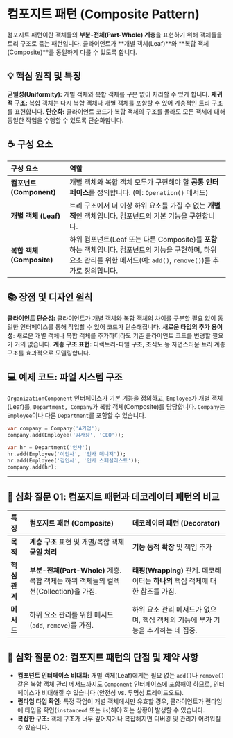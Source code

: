 # 컴포지트 패턴 (Composite Pattern)

컴포지트 패턴이란 객체들의 **부분-전체(Part-Whole) 계층**을 표현하기 위해 객체들을 트리 구조로 묶는 패턴입니다. 클라이언트가 **개별 객체(Leaf)**와 **복합 객체(Composite)**를 동일하게 다룰 수 있도록 합니다.

## 💡 핵심 원칙 및 특징

**균일성(Uniformity):** 개별 객체와 복합 객체를 구분 없이 처리할 수 있게 합니다.
**재귀적 구조:** 복합 객체는 다시 복합 객체나 개별 객체를 포함할 수 있어 계층적인 트리 구조를 표현합니다.
**단순화:** 클라이언트 코드가 복합 객체의 구조를 몰라도 모든 객체에 대해 동일한 작업을 수행할 수 있도록 단순화합니다.

## ☕️ 구성 요소

| 구성 요소 | 역할 |
| :--- | :--- |
| **컴포넌트 (Component)** | 개별 객체와 복합 객체 모두가 구현해야 할 **공통 인터페이스**를 정의합니다. (예: `Operation()` 메서드) |
| **개별 객체 (Leaf)** | 트리 구조에서 더 이상 하위 요소를 가질 수 없는 **개별적**인 객체입니다. 컴포넌트의 기본 기능을 구현합니다. |
| **복합 객체 (Composite)** | 하위 컴포넌트(Leaf 또는 다른 Composite)를 **포함**하는 객체입니다. 컴포넌트의 기능을 구현하며, 하위 요소 관리를 위한 메서드(예: `add()`, `remove()`)를 추가로 정의합니다. |

## 📚 장점 및 디자인 원칙

**클라이언트 단순성:** 클라이언트가 개별 객체와 복합 객체의 차이를 구분할 필요 없이 동일한 인터페이스를 통해 작업할 수 있어 코드가 단순해집니다.
**새로운 타입의 추가 용이성:** 새로운 개별 객체나 복합 객체를 추가하더라도 기존 클라이언트 코드를 변경할 필요가 거의 없습니다.
**계층 구조 표현:** 디렉토리-파일 구조, 조직도 등 자연스러운 트리 계층 구조를 효과적으로 모델링합니다.

## 💻 예제 코드: 파일 시스템 구조

`OrganizationComponent` 인터페이스가 기본 기능을 정의하고, `Employee`가 개별 객체(Leaf)를, `Department, Company`가 복합 객체(Composite)를 담당합니다. `Company`는 `Employee`이나 다른 `Department`를 포함할 수 있습니다.

```dart
var company = Company('A기업');
company.add(Employee('김사장', 'CEO'));

var hr = Department('인사');
hr.add(Employee('이인사', '인사 매니저'));
hr.add(Employee('김인사', '인사 스페셜리스트'));
company.add(hr);
```

-----

## 🤔 심화 질문 01: 컴포지트 패턴과 데코레이터 패턴의 비교

| 특징 | 컴포지트 패턴 (Composite) | 데코레이터 패턴 (Decorator) |
| :--- | :--- | :--- |
| **목적** | **계층 구조** 표현 및 개별/복합 객체 **균일 처리** | **기능 동적 확장** 및 책임 추가 |
| **핵심 관계** | **부분-전체(Part-Whole)** 계층. 복합 객체는 하위 객체들의 컬렉션(Collection)을 가짐. | **래핑(Wrapping)** 관계. 데코레이터는 **하나의** 핵심 객체에 대한 참조를 가짐. |
| **메서드** | 하위 요소 관리를 위한 메서드(`add`, `remove`)를 가짐. | 하위 요소 관리 메서드가 없으며, 핵심 객체의 기능에 부가 기능을 추가하는 데 집중. |

## 🤔 심화 질문 02: 컴포지트 패턴의 단점 및 제약 사항

  * **컴포넌트 인터페이스 비대화:** 개별 객체(Leaf)에게는 필요 없는 `add()`나 `remove()` 같은 복합 객체 관리 메서드까지도 `Component` 인터페이스에 포함해야 하므로, 인터페이스가 비대해질 수 있습니다 (안전성 vs. 투명성 트레이드오프).
  * **런타임 타입 확인:** 특정 작업이 개별 객체에서만 유효할 경우, 클라이언트가 런타임에 타입을 확인(`instanceof` 또는 `is`)해야 하는 상황이 발생할 수 있습니다.
  * **복잡한 구조:** 객체 구조가 너무 깊어지거나 복잡해지면 디버깅 및 관리가 어려워질 수 있습니다.
